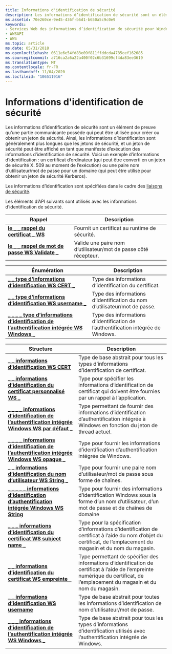 ```yaml
---
title: Informations d'identification de sécurité
description: Les informations d’identification de sécurité sont un élément de preuve qu’une partie communicante possède qui peut être utilisée pour créer ou obtenir un jeton de sécurité.
ms.assetid: 70e260ce-9e45-436f-b6d1-b650a5c9c0e9
keywords:
- Services Web des informations d’identification de sécurité pour Windows
- WWSAPI
- WWS
ms.topic: article
ms.date: 05/31/2018
ms.openlocfilehash: 0611e6e54fd83e09f811ffddcda4785cef162685
ms.sourcegitcommit: a716ca2a6a22a400f02c6b31699cf4da83ee3619
ms.translationtype: MT
ms.contentlocale: fr-FR
ms.lasthandoff: 11/04/2020
ms.locfileid: "106511916"
---
```

# <a name="security-credentials"></a>Informations d'identification de sécurité

Les informations d’identification de sécurité sont un élément de preuve qu’une partie communicante possède qui peut être utilisée pour créer ou obtenir un jeton de sécurité. Ainsi, les informations d’identification sont généralement plus longues que les jetons de sécurité, et un jeton de sécurité peut être affiché en tant que manifeste d’exécution des informations d’identification de sécurité. Voici un exemple d’informations d’identification : un certificat d’ordinateur (qui peut être converti en un jeton de sécurité X. 509 au moment de l’exécution) ou une paire nom d’utilisateur/mot de passe pour un domaine (qui peut être utilisé pour obtenir un jeton de sécurité Kerberos).


Les informations d’identification sont spécifiées dans le cadre des [liaisons de sécurité](security-bindings.md).

Les éléments d’API suivants sont utilisés avec les informations d’identification de sécurité.

| Rappel                                                                  | Description                                              |
|---------------------------------------------------------------------------|----------------------------------------------------------|
| [**le \_ \_ rappel du certificat \_ WS**](/windows/desktop/api/WebServices/nc-webservices-ws_get_cert_callback)                   | Fournit un certificat au runtime de sécurité.          |
| [**le \_ \_ rappel de mot de passe WS Validate \_**](/windows/desktop/api/WebServices/nc-webservices-ws_validate_password_callback) | Valide une paire nom d’utilisateur/mot de passe côté récepteur. |



 



| Énumération                                                                                           | Description                                                   |
|-------------------------------------------------------------------------------------------------------|---------------------------------------------------------------|
| [**\_ \_ type d’informations d’identification WS CERT \_**](/windows/desktop/api/WebServices/ne-webservices-ws_cert_credential_type)                                         | Type des informations d’identification du certificat.                       |
| [**\_ \_ type d’informations d’identification WS username \_**](/windows/desktop/api/WebServices/ne-webservices-ws_username_credential_type)                                 | Type des informations d’identification du nom d’utilisateur/mot de passe.                 |
| [**\_ \_ \_ \_ type d’informations d’identification de l’authentification intégrée WS Windows \_**](/windows/desktop/api/WebServices/ne-webservices-ws_windows_integrated_auth_credential_type) | Type des informations d’identification de l’authentification intégrée de Windows. |



 



| Structure                                                                                                   | Description                                                                                                           |
|-------------------------------------------------------------------------------------------------------------|-----------------------------------------------------------------------------------------------------------------------|
| [**\_ \_ informations d’identification WS CERT**](/windows/desktop/api/WebServices/ns-webservices-ws_cert_credential)                                                          | Type de base abstrait pour tous les types d’informations d’identification de certificat.                                                          |
| [**\_ \_ informations d’identification du certificat personnalisé WS \_**](/windows/desktop/api/WebServices/ns-webservices-ws_custom_cert_credential)                                           | Type pour spécifier les informations d’identification de certificat qui doivent être fournies par un rappel à l’application.             |
| [**\_ \_ \_ \_ informations d’identification de l’authentification intégrée Windows WS par défaut \_**](/windows/desktop/api/WebServices/ns-webservices-ws_default_windows_integrated_auth_credential) | Type permettant de fournir des informations d’identification d’authentification intégrée à Windows en fonction du jeton de thread actuel.                  |
| [**\_ \_ \_ \_ informations d’identification de l’authentification intégrée Windows WS opaque \_**](/windows/desktop/api/WebServices/ns-webservices-ws_opaque_windows_integrated_auth_credential)   | Type pour fournir les informations d’identification d’authentification intégrée de Windows.                                                    |
| [**\_ \_ informations d’identification du nom d’utilisateur WS String \_**](/windows/desktop/api/WebServices/ns-webservices-ws_string_username_credential)                                   | Type pour fournir une paire nom d’utilisateur/mot de passe sous forme de chaînes.                                                           |
| [**\_ \_ \_ \_ \_ informations d’identification d’authentification intégrée Windows WS String**](/windows/desktop/api/WebServices/ns-webservices-ws_string_windows_integrated_auth_credential)   | Type pour fournir des informations d’identification Windows sous la forme d’un nom d’utilisateur, d’un mot de passe et de chaînes de domaine                                        |
| [**\_ \_ \_ informations d’identification du certificat WS subject name \_**](/windows/desktop/api/WebServices/ns-webservices-ws_subject_name_cert_credential)                              | Type pour la spécification d’informations d’identification de certificat à l’aide du nom d’objet du certificat, de l’emplacement du magasin et du nom du magasin. |
| [**\_ \_ informations d’identification du certificat WS empreinte \_**](/windows/desktop/api/WebServices/ns-webservices-ws_thumbprint_cert_credential)                                   | Type permettant de spécifier des informations d’identification de certificat à l’aide de l’empreinte numérique du certificat, de l’emplacement du magasin et du nom du magasin.   |
| [**\_ \_ informations d’identification WS username**](/windows/desktop/api/WebServices/ns-webservices-ws_username_credential)                                                  | Type de base abstrait pour toutes les informations d’identification de nom d’utilisateur/mot de passe.                                                         |
| [**\_ \_ \_ informations d’identification de l’authentification intégrée WS Windows \_**](/windows/desktop/api/WebServices/ns-webservices-ws_windows_integrated_auth_credential)                  | Type de base abstrait pour tous les types d’informations d’identification utilisés avec l’authentification intégrée de Windows.                          |



 

 

 




